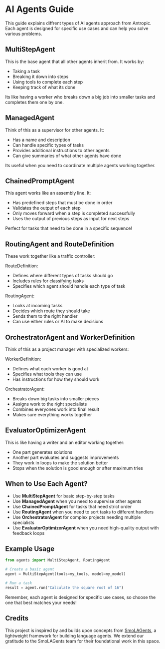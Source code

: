# AI Agents Guide

This guide explains diffrent types of AI agents approach from Antropic. Each agent is designed for specific use cases and can help you solve various problems.

## MultiStepAgent

This is the base agent that all other agents inherit from. It works by:
- Taking a task
- Breaking it down into steps
- Using tools to complete each step
- Keeping track of what its done

Its like having a worker who breaks down a big job into smaller tasks and completes them one by one.

## ManagedAgent

Think of this as a supervisor for other agents. It:
- Has a name and description
- Can handle specific types of tasks
- Provides additional instructions to other agents
- Can give summaries of what other agents have done

Its useful when you need to coordinate multiple agents working together.

## ChainedPromptAgent

This agent works like an assembly line. It:
- Has predefined steps that must be done in order
- Validates the output of each step
- Only moves forward when a step is completed successfully
- Uses the output of previous steps as input for next steps

Perfect for tasks that need to be done in a specific sequence!

## RoutingAgent and RouteDefinition

These work together like a traffic controller:

RouteDefinition:
- Defines where different types of tasks should go
- Includes rules for classifying tasks
- Specifies which agent should handle each type of task

RoutingAgent:
- Looks at incoming tasks
- Decides which route they should take
- Sends them to the right handler
- Can use either rules or AI to make decisions

## OrchestratorAgent and WorkerDefinition

Think of this as a project manager with specialized workers:

WorkerDefinition:
- Defines what each worker is good at
- Specifies what tools they can use
- Has instructions for how they should work

OrchestratorAgent:
- Breaks down big tasks into smaller pieces
- Assigns work to the right specialists
- Combines everyones work into final result
- Makes sure everything works together

## EvaluatorOptimizerAgent

This is like having a writer and an editor working together:
- One part generates solutions
- Another part evaluates and suggests improvements
- They work in loops to make the solution better
- Stops when the solution is good enough or after maximum tries

## When to Use Each Agent?

- Use **MultiStepAgent** for basic step-by-step tasks
- Use **ManagedAgent** when you need to supervise other agents
- Use **ChainedPromptAgent** for tasks that need strict order
- Use **RoutingAgent** when you need to sort tasks to different handlers
- Use **OrchestratorAgent** for complex projects needing multiple specialists
- Use **EvaluatorOptimizerAgent** when you need high-quality output with feedback loops

## Example Usage

```python
from agents import MultiStepAgent, RoutingAgent

# Create a basic agent
agent = MultiStepAgent(tools=my_tools, model=my_model)

# Run a task
result = agent.run("Calculate the square root of 16")
```

Remember, each agent is designed for specific use cases, so choose the one that best matches your needs!



## Credits

This project is inspired by and builds upon concepts from [SmoLAGents](https://github.com/huggingface/smolagents), a lightweight framework for building language agents. We extend our gratitude to the SmoLAGents team for their foundational work in this space.

